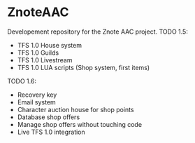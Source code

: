 ZnoteAAC
========

Developement repository for the Znote AAC project.
TODO 1.5:
- TFS 1.0 House system
- TFS 1.0 Guilds
- TFS 1.0 Livestream
- TFS 1.0 LUA scripts (Shop system, first items)

TODO 1.6:
- Recovery key
- Email system
- Character auction house for shop points
- Database shop offers
- Manage shop offers without touching code
- Live TFS 1.0 integration